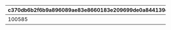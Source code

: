 |c370db6b2f6b9a896089ae83e8660183e209699de0a844139dc331812119b84b|f812e2df005bc0b1ecc1b865067293a852666b01b627539f3c86074d18ecb3b7|b9e03d4e087ab303bc5a6d59eacbcae4e8e8f6c05d31f16517c292767fe24a0a|8557ddda25d0740aa97a685f70564c28c74a82807e6f0e84dfd4ce11bff640da|9fe58918bfd83c6567a0e16b0857ee18c3094752876e38295ca5784f6103e3c6|965c1a3be1c659c7dbd72a2edaa2306b5726079b295a4408d141c83058a20cc5|b6f09dedf3360dba2174ab44f561801ffb51928b14b96b8cef5cefbef83d6252|88f54d02af0670577ba42a01e23d985a950bc766b73f179bf84150e1e53db109|f4321e493ad68a7453aef72e610c877b36223b81195236decafbbab9f52409ea|6212b404fe0563b9ea0e9e97ef1aae4a304e1f82d69106ab2b13a163b853a2fd|7dfe5ef528165794f6f59329d0954905ca1d122a89eb6396aa919a5402f598df|
| --- | --- | --- | --- | --- | --- | --- | --- | --- | --- | --- |
|100585|bgm_M17|0|810020011|bgm_M17_02|800100211|1002001|謎の円盤来襲！|100586|0|90|